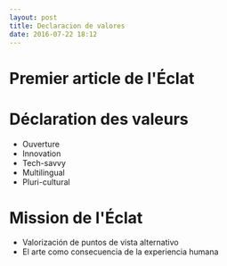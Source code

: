 ```yaml
---
layout: post
title: Declaracion de valores
date: 2016-07-22 18:12
---
```


# Premier article de l'Éclat

# Déclaration des valeurs

* Ouverture
* Innovation
* Tech-savvy
* Multilingual
* Pluri-cultural

# Mission de l'Éclat

* Valorización de puntos de vista  alternativo
* El arte como consecuencia de la experiencia humana

